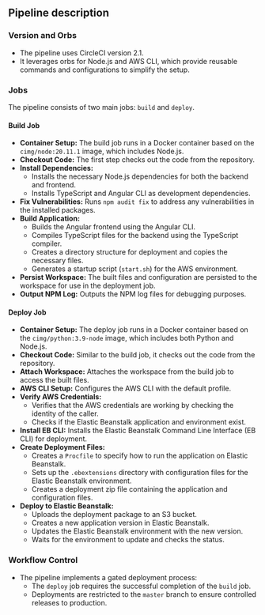 ## Pipeline description
<!-- 
- Version and Orbs: The pipeline uses CircleCI 2.1 with Node.js, AWS Elastic Beanstalk, and AWS CLI orbs

- Build Job: Handles building and testing in a containerized environment

  - Uses Node.js and MongoDB containers
  - Installs dependencies and builds both front-end and back-end
  - Tests API connectivity

- Deploy Job: Handles deployment to AWS Elastic Beanstalk

  - Sets up AWS CLI and Elastic Beanstalk CLI tools
  - Rebuilds the application and deploys to the mystoreEB-dev environment

- Workflow Control: Implements a gated deployment process
  - Requires manual approval before deployment
  - Only deploys from the master branch
  - Ensures controlled releases to production -->




### Version and Orbs
- The pipeline uses CircleCI version 2.1.
- It leverages orbs for Node.js and AWS CLI, which provide reusable commands and configurations to simplify the setup.

### Jobs
The pipeline consists of two main jobs: `build` and `deploy`.

#### Build Job
- **Container Setup:** The build job runs in a Docker container based on the `cimg/node:20.11.1` image, which includes Node.js.
- **Checkout Code:** The first step checks out the code from the repository.
- **Install Dependencies:** 
  - Installs the necessary Node.js dependencies for both the backend and frontend.
  - Installs TypeScript and Angular CLI as development dependencies.
- **Fix Vulnerabilities:** Runs `npm audit fix` to address any vulnerabilities in the installed packages.
- **Build Application:**
  - Builds the Angular frontend using the Angular CLI.
  - Compiles TypeScript files for the backend using the TypeScript compiler.
  - Creates a directory structure for deployment and copies the necessary files.
  - Generates a startup script (`start.sh`) for the AWS environment.
- **Persist Workspace:** The built files and configuration are persisted to the workspace for use in the deployment job.
- **Output NPM Log:** Outputs the NPM log files for debugging purposes.

#### Deploy Job
- **Container Setup:** The deploy job runs in a Docker container based on the `cimg/python:3.9-node` image, which includes both Python and Node.js.
- **Checkout Code:** Similar to the build job, it checks out the code from the repository.
- **Attach Workspace:** Attaches the workspace from the build job to access the built files.
- **AWS CLI Setup:** Configures the AWS CLI with the default profile.
- **Verify AWS Credentials:** 
  - Verifies that the AWS credentials are working by checking the identity of the caller.
  - Checks if the Elastic Beanstalk application and environment exist.
- **Install EB CLI:** Installs the Elastic Beanstalk Command Line Interface (EB CLI) for deployment.
- **Create Deployment Files:**
  - Creates a `Procfile` to specify how to run the application on Elastic Beanstalk.
  - Sets up the `.ebextensions` directory with configuration files for the Elastic Beanstalk environment.
  - Creates a deployment zip file containing the application and configuration files.
- **Deploy to Elastic Beanstalk:**
  - Uploads the deployment package to an S3 bucket.
  - Creates a new application version in Elastic Beanstalk.
  - Updates the Elastic Beanstalk environment with the new version.
  - Waits for the environment to update and checks the status.

### Workflow Control
- The pipeline implements a gated deployment process:
  - The `deploy` job requires the successful completion of the `build` job.
  - Deployments are restricted to the `master` branch to ensure controlled releases to production.

